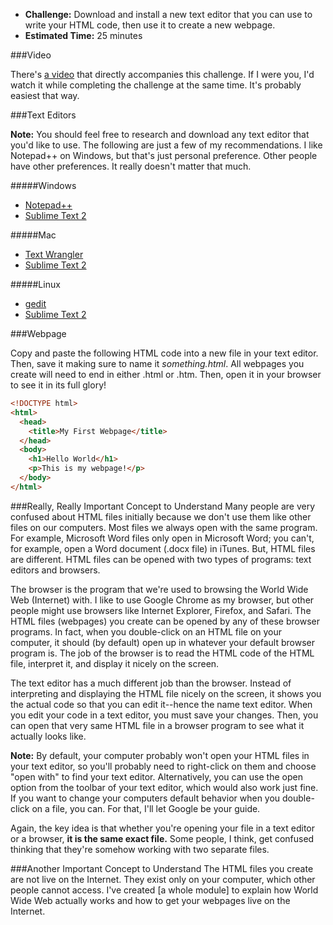 * **Challenge:** Download and install a new text editor that you can use to write your HTML code, then use it to create a new webpage.
* **Estimated Time:** 25 minutes

###Video

There's [a video](http://www.youtube.com/watch?v=GoL1ZW3Lk38) that directly accompanies this challenge. If I were you, I'd watch it while completing the challenge at the same time. It's probably easiest that way.

###Text Editors

**Note:** You should feel free to research and download any text editor that you'd like to use. The following are just a few of my recommendations. I like Notepad++ on Windows, but that's just personal preference. Other people have other preferences. It really doesn't matter that much.

#####Windows
* [Notepad++](http://notepad-plus-plus.org/)
* [Sublime Text 2](http://www.sublimetext.com/2)

#####Mac
* [Text Wrangler](http://www.barebones.com/products/TextWrangler/)
* [Sublime Text 2](http://www.sublimetext.com/2)

#####Linux
* [gedit](http://projects.gnome.org/gedit/)
* [Sublime Text 2](http://www.sublimetext.com/2)

###Webpage

Copy and paste the following HTML code into a new file in your text editor. Then, save it making sure to name it *something.html*. All webpages you create will need to end in either .html or .htm. Then, open it in your browser to see it in its full glory!

```html
<!DOCTYPE html>
<html>
  <head>
    <title>My First Webpage</title>
  </head>
  <body>
    <h1>Hello World</h1>
    <p>This is my webpage!</p>
  </body>
</html>
```

###Really, Really Important Concept to Understand
Many people are very confused about HTML files initially because we don't use them like other files on our computers. Most files we always open with the same program. For example, Microsoft Word files only open in Microsoft Word; you can't, for example, open a Word document (.docx file) in iTunes. But, HTML files are different. HTML files can be opened with two types of programs: text editors and browsers.

The browser is the program that we're used to browsing the World Wide Web (Internet) with. I like to use Google Chrome as my browser, but other people might use browsers like Internet Explorer, Firefox, and Safari. The HTML files (webpages) you create can be opened by any of these browser programs. In fact, when you double-click on an HTML file on your computer, it should (by default) open up in whatever your default browser program is. The job of the browser is to read the HTML code of the HTML file, interpret it, and display it nicely on the screen.

The text editor has a much different job than the browser. Instead of interpreting and displaying the HTML file nicely on the screen, it shows you the actual code so that you can edit it--hence the name text editor. When you edit your code in a text editor, you must save your changes. Then, you can open that very same HTML file in a browser program to see what it actually looks like.

**Note:** By default, your computer probably won't open your HTML files in your text editor, so you'll probably need to right-click on them and choose "open with" to find your text editor. Alternatively, you can use the open option from the toolbar of your text editor, which would also work just fine. If you want to change your computers default behavior when you double-click on a file, you can. For that, I'll let Google be your guide.

Again, the key idea is that whether you're opening your file in a text editor or a browser, **it is the same exact file.** Some people, I think, get confused thinking that they're somehow working with two separate files.

###Another Important Concept to Understand
The HTML files you create are not live on the Internet. They exist only on your computer, which other people cannot access. I've created [a whole module] to explain how World Wide Web actually works and how to get your webpages live on the Internet.